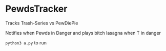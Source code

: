 # PewdsTracker
Tracks Trash-Series vs PewDiePie

Notifies when Pewds in Danger and plays bitch lasagna when T in danger

`python3 a.py` to run
